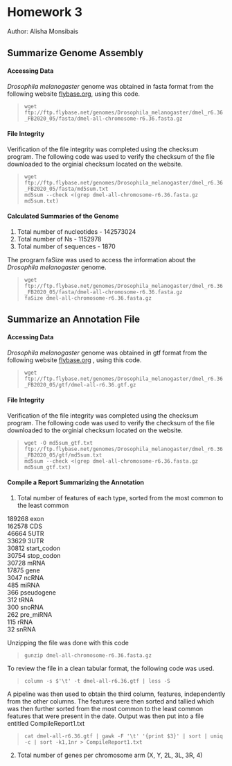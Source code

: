 # Homework 3

Author: Alisha Monsibais

## Summarize Genome Assembly 

#### Accessing Data 
_Drosophila melanogaster_ genome was obtained in fasta format from the following website [flybase.org](http://flybase.org/), using this code. 

>
>`wget ftp://ftp.flybase.net/genomes/Drosophila_melanogaster/dmel_r6.36_FB2020_05/fasta/dmel-all-chromosome-r6.36.fasta.gz`
>

#### File Integrity 
Verification of the file integrity was completed using the checksum program. The following code was used to verify the checksum of the file downloaded to the orginial checksum located on the website. 

>
>`wget ftp://ftp.flybase.net/genomes/Drosophila_melanogaster/dmel_r6.36_FB2020_05/fasta/md5sum.txt` <br>
>`md5sum --check <(grep dmel-all-chromosome-r6.36.fasta.gz md5sum.txt)`
>

#### Calculated Summaries of the Genome 
1. Total number of nucleotides - 142573024
2. Total number of Ns - 1152978
3. Total number of sequences - 1870

The program faSize was used to access the information about the _Drosophila melanogaster_ genome. 

>
>`wget ftp://ftp.flybase.net/genomes/Drosophila_melanogaster/dmel_r6.36_FB2020_05/fasta/dmel-all-chromosome-r6.36.fasta.gz`<br> 
>`faSize dmel-all-chromosome-r6.36.fasta.gz`
>

## Summarize an Annotation File

#### Accessing Data
_Drosophila melanogaster_ genome was obtained in gtf format from the following website [flybase.org](http://flybase.org/) , using this code.

>
>`wget ftp://ftp.flybase.net/genomes/Drosophila_melanogaster/dmel_r6.36_FB2020_05/gtf/dmel-all-r6.36.gtf.gz`
>

#### File Integrity
Verification of the file integrity was completed using the checksum program. The following code was used to verify the checksum of the file downloaded to the orginial checksum located on the website.

>
>`wget -O md5sum_gtf.txt ftp://ftp.flybase.net/genomes/Drosophila_melanogaster/dmel_r6.36_FB2020_05/gtf/md5sum.txt`<br>
>`md5sum --check <(grep dmel-all-chromosome-r6.36.fasta.gz md5sum_gtf.txt)`
>

#### Compile a Report Summarizing the Annotation 
1. Total number of features of each type, sorted from the most common to the least common 

 189268 exon <br>
 162578 CDS <br>
  46664 5UTR <br>
  33629 3UTR <br>
  30812 start_codon <br>
  30754 stop_codon <br>
  30728 mRNA <br>
  17875 gene <br>
   3047 ncRNA <br>
    485 miRNA <br>
    366 pseudogene <br>
    312 tRNA <br>
    300 snoRNA <br>
    262 pre_miRNA <br>
    115 rRNA <br>
     32 snRNA <br>

Unzipping the file was done with this code
>
>`gunzip dmel-all-chromosome-r6.36.fasta.gz`<br>
>
To review the file in a clean tabular format, the following code was used. 
>
>`column -s $'\t' -t dmel-all-r6.36.gtf | less -S`
>
A pipeline was then used to obtain the third column, features, independently from the other columns. The features were then sorted and tallied which was then further sorted from the most common to the least common features that were present in the date. Output was then put into a file entitled CompileReport1.txt
>
>`cat dmel-all-r6.36.gtf | gawk -F '\t' '{print $3}' | sort | uniq -c | sort -k1,1nr > CompileReport1.txt`
>

2. Total number of genes per chromosome arm (X, Y, 2L, 3L, 3R, 4)  
